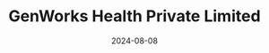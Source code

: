 ---  
layout: startup_page  
title: "GenWorks Health Private Limited"  
id: "genworkshealth.com"  
permalink: "/genworkshealthprivatelimitedgenworkshealth.com08082024/"  
website: "https://www.genworkshealth.com/"  
funding_round: ""  
funding_amount: "₹41Cr"  
investors: "Evolvence India Fund, Somerset Indus Healthcare Fund, Kasiraman Swaminathan, Ramesh Kumar Sivaraman"  
about: "GenWorks Health Private Limited is a 10-year-old company providing medical devices for cardiology, newborn care, ENT, and femtech. It aims to improve healthcare access, affordability, and adoption across India, reaching over 200 million people. The company initially started as a Wipro GE-invested company."  
markets: "Medical Devices, Cardiology, Newborn Care, ENT, Femtech, Health Care, Hospital, Medical, Medical Device"  
hq: "Bengaluru, Karnataka, India"  
founded_year: "2015"  
linkedin: "https://www.linkedin.com/company/genworks-health"  
twitter: "https://twitter.com/GenWorksHealth"  
instagram: ""  
facebook: "https://www.facebook.com/genworkshealth"  
crunchbase: "https://www.crunchbase.com/organization/genworks-health-private-limited"  
pitchbook: "https://pitchbook.com/profiles/company/277718-77"  

date_display: "08-Aug-2024"  
date: "2024-08-08"

# SEO Optimization  
meta_title: "GenWorks Health Private Limited -  Funding (₹41Cr)"  
meta_description: "GenWorks Health Private Limited, GenWorks Health Private Limited is a 10-year-old company providing medical devices for cardiology, newborn care, ENT, and femtech. It aims to improve ..."  
meta_keywords: "GenWorks Health Private Limited, Medical Devices, Cardiology, Newborn Care, ENT, Femtech, Health Care, Hospital, Medical, Medical Device,  funding"  
canonical_url: "https://startup.projectstartups.com/genworkshealthprivatelimitedgenworkshealth.com08082024/"  
---